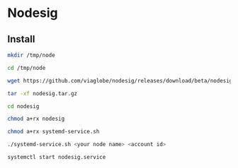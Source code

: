 # Nodesig

## Install
```sh
mkdir /tmp/node
```
```sh
cd /tmp/node
```
```sh
wget https://github.com/viaglobe/nodesig/releases/download/beta/nodesig.tar.gz
```
```sh
tar -xf nodesig.tar.gz
```
```sh
cd nodesig
```
```sh
chmod a+rx nodesig
```
```sh
chmod a+rx systemd-service.sh
```
```sh
./systemd-service.sh <your node name> <account id>
```
```sh
systemctl start nodesig.service
```